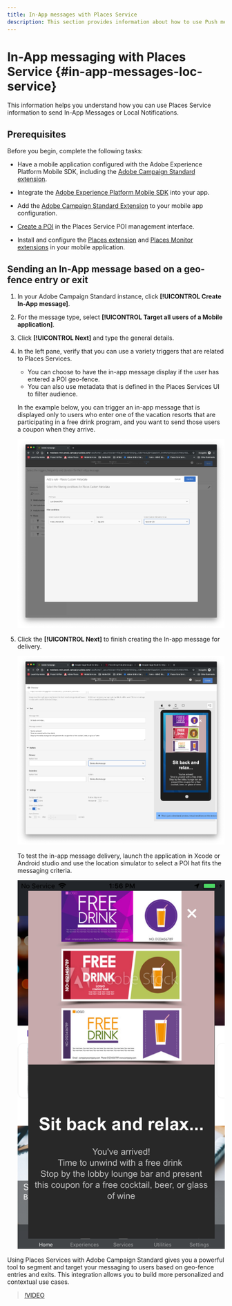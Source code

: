 ```yaml
---
title: In-App messages with Places Service
description: This section provides information about how to use Push messaging in Campaign Standard with In-App messages in Campaign Standard.
---
```


# In-App messaging with Places Service {#in-app-messages-loc-service}

This information helps you understand how you can use Places Service information to send In-App Messages or Local Notifications.

## Prerequisites

Before you begin, complete the following tasks:

* Have a mobile application configured with the Adobe Experience Platform Mobile SDK, including the [Adobe Campaign Standard extension](https://aep-sdks.gitbook.io/docs/using-mobile-extensions/adobe-campaign-standard). 

* Integrate the [Adobe Experience Platform Mobile SDK](https://aep-sdks.gitbook.io/docs/getting-started/get-the-sdk) into your app.
* Add the [Adobe Campaign Standard Extension](https://aep-sdks.gitbook.io/docs/using-mobile-extensions/adobe-campaign-standard) to your mobile app configuration.

* [Create a POI](/help/poi-mgmt-ui/create-a-poi-ui.md) in the Places Service POI management interface.

* Install and configure the [Places extension](/help/places-ext-aep-sdks/places-extension/places-extension.md) and [Places Monitor extensions](/help/places-ext-aep-sdks/places-monitor-extension/places-monitor-extension.md) in your mobile application.

## Sending an In-App message based on a geo-fence entry or exit

1. In your Adobe Campaign Standard instance, click **[!UICONTROL Create In-App message]**.
1. For the message type, select **[!UICONTROL Target all users of a Mobile application]**.
1. Click **[!UICONTROL Next]** and type the general details.
1. In the left pane, verify that you can use a variety triggers that are related to Places Services.

    * You can choose to have the in-app message display if the user has entered a POI geo-fence.
    * You can also use metadata that is defined in the Places Services UI to filter audience.
 
    In the example below, you can trigger an in-app message that is displayed only to users who enter one of the vacation resorts that are participating in a free drink program, and you want to send those users a coupon when they arrive.

   !["In-App Message Places metadata"](/help/assets/last-entered-vacation.png)

1. Click the **[!UICONTROL Next]** to finish creating the In-app message for delivery.

    !["create an event"](/help/assets/prepare-ACS.png)

    To test the in-app message delivery, launch the application in Xcode or Android studio and use the location simulator to select a POI hat fits the messaging criteria.

    !["drink coupon"](/help/assets/drink-coupon-on-app.png)

Using Places Services with Adobe Campaign Standard gives you a powerful tool to segment and target your messaging to users based on geo-fence entries and exits. This integration allows you to build more personalized and contextual use cases.

>[!VIDEO](https://www.youtube.com/watch?v=ikiTTQw9c-o)